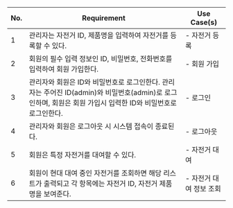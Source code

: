 | No. | Requirement                                                                                                                                                 | Use Case(s)             |
| --- | ----------------------------------------------------------------------------------------------------------------------------------------------------------- | ----------------------- |
| 1   | 관리자는 자전거 ID, 제품명을 입력하여 자전거를 등록할 수 있다.                                                                                              | - 자전거 등록           |
| 2   | 회원의 필수 입력 정보인 ID, 비밀번호, 전화번호를 입력하여 회원 가입한다.                                                                                    | - 회원 가입             |
| 3   | 관리자와 회원은 ID와 비밀번호로 로그인한다. 관리자는 주어진 ID(admin)와 비밀번호(admin)로 로그인하며, 회원은 회원 가입시 입력한 ID와 비밀번호로 로그인한다. | - 로그인                |
| 4   | 관리자와 회원은 로그아웃 시 시스템 접속이 종료된다.                                                                                                         | - 로그아웃              |
| 5   | 회원은 특정 자전거를 대여할 수 있다.                                                                                                                        | - 자전거 대여           |
| 6   | 회원이 현대 대여 중인 자전거를 조회하면 해당 리스트가 출력되고 각 항목에는 자전거 ID, 자전거 제품명을 보여준다.                                             | - 자전거 대여 정보 조회 |

